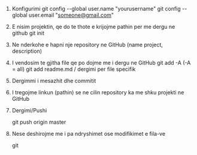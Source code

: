 1. Konfigurimi 
     git config --global user.name "yourusername"
     git config --global user.email "someone@gmail.com"

2. E nisim projektin, qe do te thote e krijojme pathin per me dergu ne github
     git init

3. Ne nderkohe e hapni nje repository ne GitHub (name project, description)

4. I vendosim te gjitha file qe po dojme me i dergu ne GitHub 
     git add -A (-A = all)
     git add readme.md / dergimi per file specifik

5. Dergimmi i mesazhit dhe commitit

5. I tregojme linkun (pathin) se ne cilin repository ka me shku projekti ne GitHub

6. Dergimi/Pushi

   git push origin master

7. Nese deshirojme me i pa ndryshimet ose modifikimet e fila-ve 

   git 